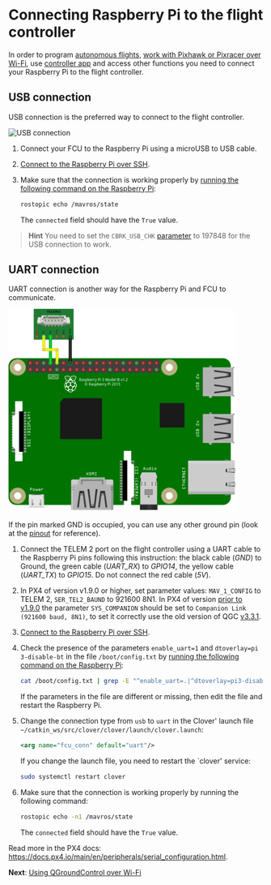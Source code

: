# Connecting Raspberry Pi to the flight controller

In order to program [autonomous flights](simple_offboard.md), [work with Pixhawk or Pixracer over Wi-Fi](gcs_bridge.md), use [controller app](rc.md) and access other functions you need to connect your Raspberry Pi to the flight controller.

## USB connection

USB connection is the preferred way to connect to the flight controller.

<img src="../assets/assembling_clever4/usb_connection_1.png" alt="USB connection" height=400 class="zoom border center">

1. Connect your FCU to the Raspberry Pi using a microUSB to USB cable.
2. [Connect to the Raspberry Pi over SSH](ssh.md).
3. Make sure that the connection is working properly by [running the following command on the Raspberry Pi](cli.md):

    ```bash
    rostopic echo /mavros/state
    ```

    The `connected` field should have the `True` value.

> **Hint** You need to set the `CBRK_USB_CHK` [parameter](parameters.md) to 197848 for the USB connection to work.

## UART connection

UART connection is another way for the Raspberry Pi and FCU to communicate.

<img src="../assets/raspberry-uart-telemetry2.png" alt="UART connection via TELEM2" height=400 class="zoom border center">

If the pin marked GND is occupied, you can use any other ground pin (look at the [pinout](https://pinout.xyz) for reference).

1. Connect the TELEM 2 port on the flight controller using a UART cable to the Raspberry Pi pins following this instruction: the black cable (*GND*) to Ground, the green cable (*UART_RX*) to *GPIO14*, the yellow cable (*UART_TX*) to *GPIO15*. Do not connect the red cable (*5V*).
2. In PX4 of version v1.9.0 or higher, set parameter values: `MAV_1_CONFIG` to TELEM 2, `SER_TEL2_BAUND` to 921600 8N1. In PX4 of version [prior to v1.9.0](https://github.com/mavlink/qgroundcontrol/issues/6905#issuecomment-464549610) the parameter `SYS_COMPANION` should be set to `Companion Link (921600 baud, 8N1)`, to set it correctly use the old version of QGC [v3.3.1](https://github.com/mavlink/qgroundcontrol/releases/tag/v3.3.1).
3. [Connect to the Raspberry Pi over SSH](ssh.md).
4. Check the presence of the parameters `enable_uart=1` and `dtoverlay=pi 3-disable-bt` in the file `/boot/config.txt` by [running the following command on the Raspberry Pi](cli.md):

    ```bash
    cat /boot/config.txt | grep -E "^enable_uart=.|^dtoverlay=pi3-disable-bt"
    ```

    If the parameters in the file are different or missing, then edit the file and restart the Raspberry Pi.

5. Change the connection type from `usb` to `uart` in the Clover' launch file `~/catkin_ws/src/clover/clover/launch/clover.launch`:

    ```xml
    <arg name="fcu_conn" default="uart"/>
    ```

    If you change the launch file, you need to restart the `clover' service:

    ```bash
    sudo systemctl restart clover
    ```

6. Make sure that the connection is working properly by running the following command:

    ```bash
    rostopic echo -n1 /mavros/state
    ```

    The `connected` field should have the `True` value.

Read more in the PX4 docs: https://docs.px4.io/main/en/peripherals/serial_configuration.html.

**Next**: [Using QGroundControl over Wi-Fi](gcs_bridge.md)
